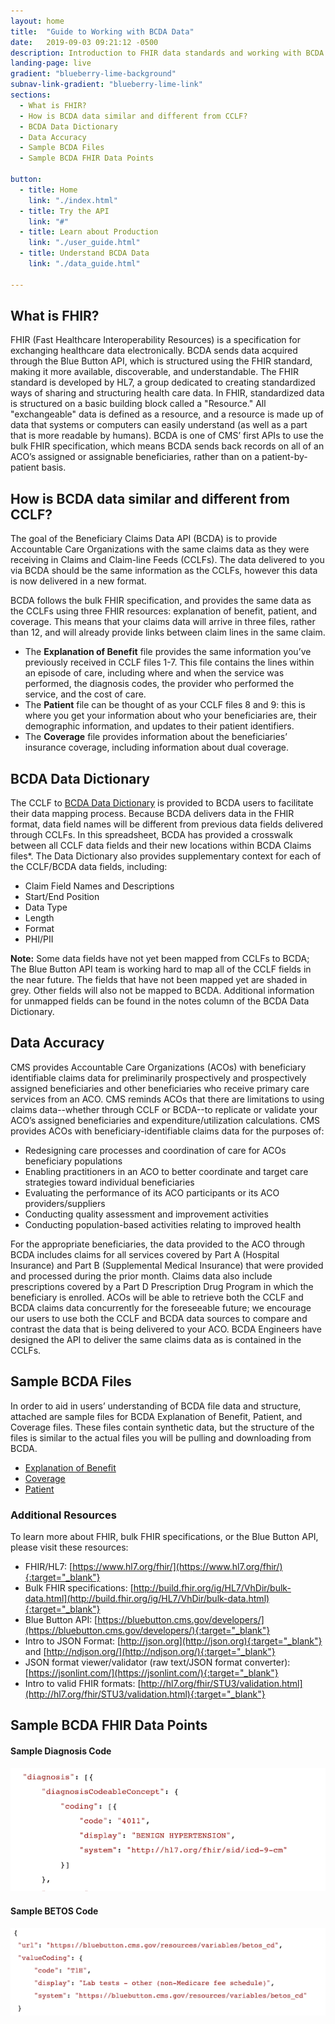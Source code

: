 ```yaml
---
layout: home
title:  "Guide to Working with BCDA Data"
date:   2019-09-03 09:21:12 -0500
description: Introduction to FHIR data standards and working with BCDA data.
landing-page: live
gradient: "blueberry-lime-background"
subnav-link-gradient: "blueberry-lime-link"
sections:
  - What is FHIR?
  - How is BCDA data similar and different from CCLF?
  - BCDA Data Dictionary
  - Data Accuracy
  - Sample BCDA Files
  - Sample BCDA FHIR Data Points

button:
  - title: Home
    link: "./index.html"
  - title: Try the API
    link: "#"
  - title: Learn about Production
    link: "./user_guide.html"
  - title: Understand BCDA Data
    link: "./data_guide.html"

---
```


## What is FHIR?
FHIR (Fast Healthcare Interoperability Resources) is a specification for exchanging healthcare data electronically. BCDA sends data acquired through the Blue Button API, which is structured using the FHIR standard, making it more available, discoverable, and understandable. The FHIR standard is developed by HL7, a group dedicated to creating standardized ways of sharing and structuring health care data.
In FHIR, standardized data is structured on a basic building block called a "Resource." All "exchangeable" data is defined as a resource, and a resource is made up of data that systems or computers can easily understand (as well as a part that is more readable by humans).
BCDA is one of CMS’ first APIs to use the bulk FHIR specification, which means BCDA sends back records on all of an ACO’s assigned or assignable beneficiaries, rather than on a patient-by-patient basis.

## How is BCDA data similar and different from CCLF?
The goal of the Beneficiary Claims Data API (BCDA) is to provide Accountable Care Organizations with the same claims data as they were receiving in Claims and Claim-line Feeds (CCLFs). The data delivered to you via BCDA should be the same information as the CCLFs, however this data is now delivered in a new format.

BCDA follows the bulk FHIR specification, and provides the same data as the CCLFs using three FHIR resources: explanation of benefit, patient, and coverage. This means that your claims data will arrive in three files, rather than 12, and will already provide links between claim lines in the same claim.

* The **Explanation of Benefit** file provides the same information you’ve previously received in CCLF files 1-7. This file contains the lines within an episode of care, including where and when the service was performed, the diagnosis codes, the provider who performed the service, and the cost of care.
* The **Patient** file can be thought of as your CCLF files 8 and 9: this is where you get your information about who your beneficiaries are, their demographic information, and updates to their patient identifiers.
* The **Coverage** file provides information about the beneficiaries’ insurance coverage, including information about dual coverage.

## BCDA Data Dictionary
The CCLF to [BCDA Data Dictionary](assets/data/CCLF_BCDA_BB_Crosswalk.xlsx) is provided to BCDA users to facilitate their data mapping process. Because BCDA delivers data in the FHIR format, data field names will be different from previous data fields delivered through CCLFs. In this spreadsheet, BCDA has provided a crosswalk between all CCLF data fields and their new locations within BCDA Claims files*. The Data Dictionary also provides supplementary context for each of the CCLF/BCDA data fields, including:
* Claim Field Names and Descriptions
* Start/End Position
* Data Type
* Length
* Format
* PHI/PII

**Note:** Some data fields have not yet been mapped from CCLFs to BCDA; The Blue Button API team is working hard to map all of the CCLF fields in the near future. The fields that have not been mapped yet are shaded in grey. Other fields will also not be mapped to BCDA. Additional information for unmapped fields can be found in the notes column of the BCDA Data Dictionary.

## Data Accuracy
CMS provides Accountable Care Organizations (ACOs) with beneficiary identifiable claims data for preliminarily prospectively and prospectively assigned beneficiaries and other beneficiaries who receive primary care services from an ACO. CMS reminds ACOs that there are limitations to using claims data--whether through CCLF or BCDA--to replicate or validate your ACO’s assigned beneficiaries and expenditure/utilization calculations. CMS provides ACOs with beneficiary-identifiable claims data for the purposes of:
* Redesigning care processes and coordination of care for ACOs beneficiary populations
* Enabling practitioners in an ACO to better coordinate and target care strategies toward individual beneficiaries
* Evaluating the performance of its ACO participants or its ACO providers/suppliers
* Conducting quality assessment and improvement activities
* Conducting population-based activities relating to improved health

For the appropriate beneficiaries, the data provided to the ACO through BCDA includes claims for all services covered by Part A (Hospital Insurance) and Part B (Supplemental Medical Insurance) that were provided and processed during the prior month. Claims data also include prescriptions covered by a Part D Prescription Drug Program in which the beneficiary is enrolled. ACOs will be able to retrieve both the CCLF and BCDA claims data concurrently for the foreseeable future; we encourage our users to use both the CCLF and BCDA data sources to compare and contrast the data that is being delivered to your ACO. BCDA Engineers have designed the API to deliver the same claims data as is contained in the CCLFs.

## Sample BCDA Files
In order to aid in users’ understanding of BCDA file data and structure, attached are sample files for BCDA Explanation of Benefit, Patient, and Coverage files. These files contain synthetic data, but the structure of the files is similar to the actual files you will be pulling and downloading from BCDA.

* [Explanation of Benefit](assets/data/ExplanationOfBenefit.ndjson)
* [Coverage](assets/data/Coverage.ndjson)
* [Patient](assets/data/Patient.ndjson)

### Additional Resources
To learn more about FHIR, bulk FHIR specifications, or the Blue Button API, please visit these resources:

* FHIR/HL7: [https://www.hl7.org/fhir/](https://www.hl7.org/fhir/){:target="_blank"}
* Bulk FHIR specifications: [http://build.fhir.org/ig/HL7/VhDir/bulk-data.html](http://build.fhir.org/ig/HL7/VhDir/bulk-data.html){:target="_blank"}
* Blue Button API: [https://bluebutton.cms.gov/developers/](https://bluebutton.cms.gov/developers/){:target="_blank"}
* Intro to JSON Format: [http://json.org](http://json.org){:target="_blank"} and [http://ndjson.org/](http://ndjson.org/){:target="_blank"}
* JSON format viewer/validator (raw text/JSON format converter): [https://jsonlint.com/](https://jsonlint.com/){:target="_blank"}
* Intro to valid FHIR formats: [http://hl7.org/fhir/STU3/validation.html](http://hl7.org/fhir/STU3/validation.html){:target="_blank"}

## Sample BCDA FHIR Data Points

#### Sample Diagnosis Code
<img src="assets/img/data_guide_01.png" alt="sample diagnosis code" />

#### Sample BETOS Code
<img src="assets/img/data_guide_02.png" alt="sample betos code" />